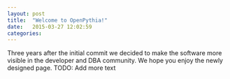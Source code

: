 ```yaml
---
layout: post
title:  "Welcome to OpenPythia!"
date:   2015-03-27 12:02:59
categories:
---
```

Three years after the initial commit we decided to make the software more visible in the developer and DBA community. We hope you enjoy the newly designed page. TODO: Add more text